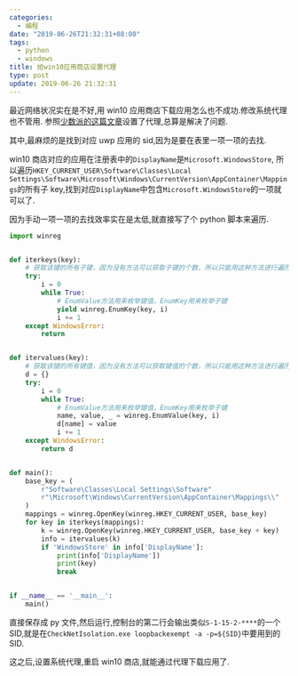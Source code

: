 ```yaml
---
categories:
  - 编程
date: "2019-06-26T21:32:31+08:00"
tags:
  - python
  - windows
title: 给win10应用商店设置代理
type: post
update: 2019-06-26 21:32:31
---
```


最近网络状况实在是不好,用 win10 应用商店下载应用怎么也不成功.修改系统代理也不管用.
参照[少数派的这篇文章](https://sspai.com/post/41137)设置了代理,总算是解决了问题.

<!-- more -->

其中,最麻烦的是找到对应 uwp 应用的 sid,因为是要在表里一项一项的去找.

win10 商店对应的应用在注册表中的`DisplayName`是`Microsoft.WindowsStore`,
所以遍历`HKEY_CURRENT_USER\Software\Classes\Local Settings\Software\Microsoft\Windows\CurrentVersion\AppContainer\Mappings`的所有子 key,找到对应`DisplayName`中包含`Microsoft.WindowsStore`的一项就可以了.

因为手动一项一项的去找效率实在是太低,就直接写了个 python 脚本来遍历.

```python
import winreg


def iterkeys(key):
    # 获取该键的所有子键，因为没有方法可以获取子键的个数，所以只能用这种方法进行遍历
    try:
        i = 0
        while True:
            # EnumValue方法用来枚举键值，EnumKey用来枚举子键
            yield winreg.EnumKey(key, i)
            i += 1
    except WindowsError:
        return


def itervalues(key):
    # 获取该键的所有键值，因为没有方法可以获取键值的个数，所以只能用这种方法进行遍历
    d = {}
    try:
        i = 0
        while True:
            # EnumValue方法用来枚举键值，EnumKey用来枚举子键
            name, value, _ = winreg.EnumValue(key, i)
            d[name] = value
            i += 1
    except WindowsError:
        return d


def main():
    base_key = (
        r"Software\Classes\Local Settings\Software"
        r"\Microsoft\Windows\CurrentVersion\AppContainer\Mappings\\"
    )
    mappings = winreg.OpenKey(winreg.HKEY_CURRENT_USER, base_key)
    for key in iterkeys(mappings):
        k = winreg.OpenKey(winreg.HKEY_CURRENT_USER, base_key + key)
        info = itervalues(k)
        if 'WindowsStore' in info['DisplayName']:
            print(info['DisplayName'])
            print(key)
            break


if __name__ == '__main__':
    main()
```

直接保存成 py 文件,然后运行,控制台的第二行会输出类似`S-1-15-2-****`的一个 SID,就是在`CheckNetIsolation.exe loopbackexempt -a -p=${SID}`中要用到的 SID.

这之后,设置系统代理,重启 win10 商店,就能通过代理下载应用了.
